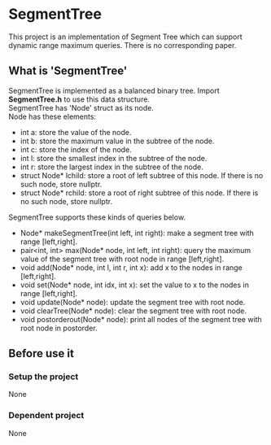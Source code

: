 # SegmentTree

This project is an implementation of Segment Tree which can support dynamic range maximum queries. 
There is no corresponding paper. 

## What is 'SegmentTree'
SegmentTree is implemented as a balanced binary tree. 
Import **SegmentTree.h** to use this data structure.  
SegmentTree has 'Node' struct as its node.  
Node has these elements:
- int a: store the value of the node.
- int b: store the maximum value in the subtree of the node.
- int c: store the index of the node.
- int l: store the smallest index in the subtree of the node.
- int r: store the largest index in the subtree of the node.
- struct Node* lchild: store a root of left subtree of this node. If there is no such node, store nullptr.
- struct Node* rchild: store a root of right subtree of this node. If there is no such node, store nullptr.


SegmentTree supports these kinds of queries below.
- Node* makeSegmentTree(int left, int right): make a segment tree with range [left,right].
- pair<int, int> max(Node* node, int left, int right): query the maximum value of the segment tree with root node in range [left,right].
- void add(Node* node, int l, int r, int x): add x to the nodes in range [left,right].
- void set(Node* node, int idx, int x): set the value to x to the nodes in range [left,right].
- void update(Node* node): update the segment tree with root node.
- void clearTree(Node* node): clear the segment tree with root node.
- void postorderout(Node* node): print all nodes of the segment tree with root node in postorder.

## Before use it 
### Setup the project
None

### Dependent project
None